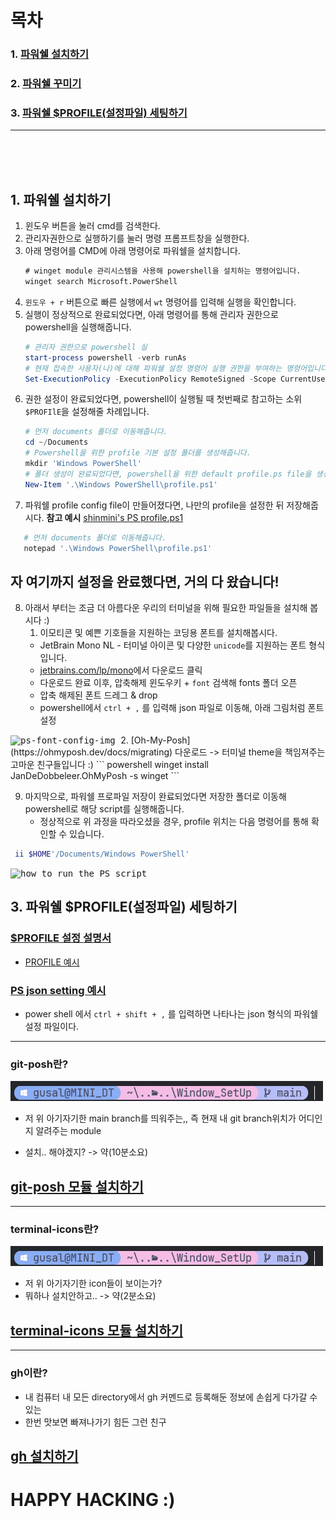 
# 목차

### 1. [파워쉘 설치하기](#1-파워쉘-설치하기-1)

### 2. [파워쉘 꾸미기](#2-파워쉘-꾸미기-1)

### 3. [파워쉘 $PROFILE(설정파일) 세팅하기](#3-파워쉘-profile설정파일-세팅하기-1)

---

<br />
<br />
<br />


## 1. 파워쉘 설치하기

1. 윈도우 버튼을 눌러 cmd를 검색한다.
2. 관리자권한으로 실행하기를 눌러 명령 프롬프트창을 실행한다.
3. 아래 명령어를 CMD에 아래 명령어로 파워쉘을 설치합니다.
   ``` cmd
   # winget module 관리시스템을 사용해 powershell을 설치하는 명령어입니다.
   winget search Microsoft.PowerShell
   ```
4. `윈도우 + r` 버튼으로 빠른 실행에서 `wt` 명령어를 입력해 실행을 확인합니다.
5. 실행이 정상적으로 완료되었다면, 아래 명령어를 통해 관리자 권한으로 powershell을 실행해줍니다.
   ``` powershell
   # 관리자 권한으로 powershell 실
   start-process powershell -verb runAs
   # 현재 접속한 사용자(나)에 대해 파워쉘 설정 명령어 실행 권한을 부여하는 명령어입니다.
   Set-ExecutionPolicy -ExecutionPolicy RemoteSigned -Scope CurrentUser
   ```
6. 권한 설정이 완료되었다면, powershell이 실행될 때 첫번째로 참고하는 소위 `$PROFIlE`을 설정해줄 차례입니다.
   ``` powershell
   # 먼저 documents 폴더로 이동해줍니다.
   cd ~/Documents
   # Powershell을 위한 profile 기본 설정 폴더를 생성해줍니다.
   mkdir 'Windows PowerShell'
   # 폴더 생성이 완료되었다면, powershell을 위한 default profile.ps file을 생성해줍니다.
   New-Item '.\Windows PowerShell\profile.ps1'
   ```
7. 파워쉘 profile config file이 만들어졌다면, 나만의 profile을 설정한 뒤 저장해줍시다.
**참고 예시** [shinmini's PS profile.ps1](./Microsoft.PowerShell_profile.ps1)
``` powershell
   # 먼저 documents 폴더로 이동해줍니다.
   notepad '.\Windows PowerShell\profile.ps1'
```

## 자 여기까지 설정을 완료했다면, 거의 다 왔습니다!

8. 아래서 부터는 조금 더 아름다운 우리의 터미널을 위해 필요한 파일들을 설치해 봅시다 :)
   1. 이모티콘 및 예쁜 기호들을 지원하는 코딩용 폰트를 설치해봅시다.
   - JetBrain Mono NL - 터미널 아이콘 및 다양한 `unicode`를 지원하는 폰트 형식입니다.
   - [jetbrains.com/lp/mono](https://www.jetbrains.com/ko-kr/lp/mono/)에서 다운로드 클릭
   - 다운로드 완료 이후, 압축해제 윈도우키 + `font` 검색해 fonts 폴더 오픈
   - 압축 해제된 폰트 드레그 & drop
   - powershell에서 `ctrl + ,` 를 입력해 json 파일로 이동해, 아래 그림처럼 폰트 설정
<kbd>
   <img alt="ps-font-config-img" src="https://github.com/ShinMini/window-powershell-setup/assets/77220824/12d88641-5ee3-492b-acd2-b30a6be64e5b" />
</kbd>
   2. [Oh-My-Posh](https://ohmyposh.dev/docs/migrating) 다운로드 -> 터미널 theme을 책임져주는 고마운 친구들입니다 :)
   ``` powershell
   winget install JanDeDobbeleer.OhMyPosh -s winget
   ```

9. 마지막으로, 파워쉘 프로파일 저장이 완료되었다면 저장한 폴더로 이동해 powershell로 해당 script를 실행해줍니다.
   * 정상적으로 위 과정을 따라오셨을 경우, profile 위치는 다음 명령어를 통해 확인할 수 있습니다.
  ``` powershell
   ii $HOME'/Documents/Windows PowerShell'
   ```

<kbd>
   <img height="400px" alt="how to run the PS script" src="https://github.com/ShinMini/window-powershell-setup/assets/77220824/8ad7cbed-5504-4cfc-b68f-d5ef859ad46a" />
</kbd>

## 3. 파워쉘 $PROFILE(설정파일) 세팅하기

### [$PROFILE 설정 설명서](./docs/config_profile.md)

- [PROFILE 예시](Microsoft.PowerShell_profile.ps1)

### [PS json setting 예시](settings.json)

- power shell 에서 `ctrl + shift + ,` 를 입력하면 나타나는 json 형식의 파워쉘 설정 파일이다.

---

### git-posh란?

![git-posh](img/git-posh.png)

- 저 위 아기자기한 main branch를 띄워주는,, 즉 현재 내 git branch위치가 어디인지 알려주는 module

- 설치.. 해야겠지? -> 약(10분소요)

## [git-posh 모듈 설치하기](./docs/posh-git.md)

---

### terminal-icons란?

![terminal-icons](img/git-posh.png)

- 저 위 아기자기한 icon들이 보이는가?
- 뭐하나 설치안하고.. -> 약(2분소요)

## [terminal-icons 모듈 설치하기](./docs/terminal-icons.md)

---

### gh이란?

- 내 컴퓨터 내 모든 directory에서 gh 커멘드로 등록해둔 정보에 손쉽게 다가갈 수 있는
- 한번 맛보면 빠져나가기 힘든 그런 친구

## [gh 설치하기](./docs/gh.md)

# HAPPY HACKING :)

